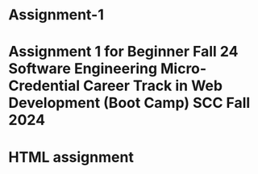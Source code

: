 # Assignment-1
# Assignment 1 for Beginner Fall 24 Software Engineering Micro-Credential Career Track in Web Development (Boot Camp) SCC Fall 2024
# HTML assignment
